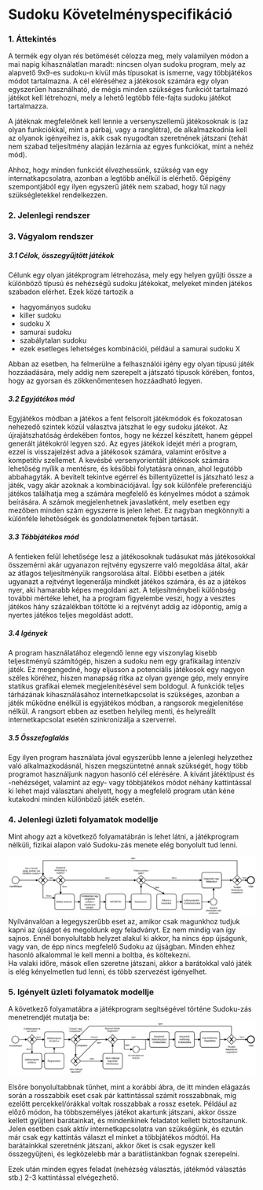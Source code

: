 Sudoku Követelményspecifikáció
==========================================

### 1. Áttekintés
A termék egy olyan rés betömését célozza meg, mely valamilyen módon a mai napig kihasználatlan maradt: nincsen olyan sudoku program, mely az alapvető 9x9-es sudoku-n kívül más típusokat is ismerne, vagy többjátékos módot tartalmazna. A cél eléréséhez a játékosok számára egy olyan egyszerűen használható, de mégis minden szükséges funkciót tartalmazó játékot kell létrehozni, mely a lehető legtöbb féle-fajta sudoku játékot tartalmazza.

A játéknak megfelelőnek kell lennie a versenyszellemű játékosoknak is (az olyan funkciókkal, mint a párbaj, vagy a ranglétra), de alkalmazkodnia kell az olyanok igényeihez is, akik csak nyugodtan szeretnének játszani (tehát nem szabad teljesítmény alapján lezárnia az egyes funkciókat, mint a nehéz mód).

Ahhoz, hogy minden funkciót élvezhessünk, szükség van egy internatkapcsolatra, azonban a legtöbb anélkül is elérhető. Gépigény szempontjából egy ilyen egyszerű játék nem szabad, hogy túl nagy szükségletekkel rendelkezzen.
 
### 2. Jelenlegi rendszer

### 3. Vágyalom rendszer
##### 3.1 Célok, összegyűjtött játékok
Célunk egy olyan játékprogram létrehozása, mely egy helyen gyűjti össze a különböző típusú és nehézségű sudoku játékokat, melyeket minden játékos szabadon elérhet. Ezek közé tartozik a
- hagyományos sudoku
- killer sudoku
- sudoku X
- samurai sudoku
- szabálytalan sudoku
- ezek esetleges lehetséges kombinációi, például a samurai sudoku X

Abban az esetben, ha felmerülne a felhasználói igény egy olyan típusú játék hozzáadására, mely addig nem szerepelt a játszató típusok körében, fontos, hogy az gyorsan és zökkenőmentesen hozzáadható legyen.
##### 3.2 Egyjátékos mód
Egyjátékos módban a játékos a fent felsorolt játékmódok és fokozatosan nehezedő szintek közül választva játszhat le egy sudoku játékot. Az újrajátszhatóság érdekében fontos, hogy ne kézzel készített, hanem géppel generált játékokról legyen szó.
Az egyes játékok idejét méri a program, ezzel is visszajelzést adva a játékosok számára, valamint erősítve a kompetitív szellemet. A kevésbé versenyorientált játékosok számára lehetőség nyílik a mentésre, és későbbi folytatásra onnan, ahol legutóbb abbahagyták.
A bevitelt tekintve egérrel és billentyűzettel is játszható lesz a játék, vagy akár azoknak a kombinációjával. Így sok különféle preferenciájú játékos találhatja meg a számára megfelelő és kényelmes módot a számok beírására.
A számok megjelenhetnek javaslatként, mely esetben egy mezőben minden szám egyszerre is jelen lehet. Ez nagyban megkönnyíti a különféle lehetőségek és gondolatmenetek fejben tartását.
##### 3.3 Többjátékos mód
A fentieken felül lehetősége lesz a játékosoknak tudásukat más játékosokkal összemérni akár ugyanazon rejtvény egyszerre való megoldása által, akár az átlagos teljesítményük rangsorolása által.
Előbbi esetben a játék ugyanazt a rejtvényt legenerálja mindkét játékos számára, és az a játékos nyer, aki hamarabb képes megoldani azt. A teljesítménybeli különbség további mértéke lehet, ha a program figyelembe veszi, hogy a vesztes játékos hány százalékban töltötte ki a rejtvényt addig az időpontig, amíg a nyertes játékos teljes megoldást adott.
##### 3.4 Igények
A program használatához elegendő lenne egy viszonylag kisebb teljesítményű számítógép, hiszen a sudoku nem egy grafikailag intenzív játék. Ez megengedné, hogy eljusson a potenciális játékosok egy nagyon széles köréhez, hiszen manapság ritka az olyan gyenge gép, mely ennyire statikus grafikai elemek megjelenítésével sem boldogul.
A funkciók teljes tárházának kihasználásához internetkapcsolat is szükséges, azonban a játék működne enélkül is egyjátékos módban, a rangsorok megjelenítése nélkül. A rangsort ebben az esetben helyileg menti, és helyreállt internetkapcsolat esetén szinkronizálja a szerverrel.
##### 3.5 Összefoglalás
Egy ilyen program használata jóval egyszerűbb lenne a jelenlegi helyzethez való alkalmazkodásnál, hiszen megszüntetné annak szükségét, hogy több programot használjunk nagyon hasonló cél elérésére.
A kívánt játéktípust és -nehézséget, valamint az egy- vagy többjátékos módot néhány kattintással ki lehet majd választani ahelyett, hogy a megfelelő program után kéne kutakodni minden különböző játék esetén.

### 4. Jelenlegi üzleti folyamatok modellje
Mint ahogy azt a következő folyamatábrán is lehet látni, a játékprogram nélküli, fizikai alapon való Sudoku-zás menete elég bonyolult tud lenni.

![Jelenlegi üzleti folyamatok modellje](./resource/kovspec_jelenlegi_uzleti.svg)
Nyílvánvalóan a legegyszerűbb eset az, amikor csak magunkhoz tudjuk kapni az újságot és megoldunk egy feladványt.
Ez nem mindig van így sajnos. Ennél bonyolultabb helyzet alakul ki akkor, ha nincs épp újságunk, vagy van, de épp nincs megfelelő Sudoku az újságban. Minden ehhez hasonló alkalommal le kell menni a boltba, és költekezni.   
Ha valaki időre, mások ellen szeretne játszani, akkor a  barátokkal való játék is elég kényelmetlen tud lenni, és több szervezést igényelhet.
### 5. Igényelt üzleti folyamatok modellje
A következő folyamatábra a játékprogram segítségével történe Sudoku-zás menetrendjét mutatja be:
![Igényelt üzleti folyamatok modellje](./resource/kovspec_igenyelt_uzleti.svg)

Elsőre bonyolultabbnak tűnhet, mint a korábbi ábra, de itt minden elágazás során a rosszabbik eset csak pár kattintással számít rosszabbnak, míg ezelőtt percekkel/órákkal voltak rosszabbak a rossz esetek. Például az előző módon, ha többszemélyes játékot akartunk játszani, akkor össze kellett gyűjteni barátainkat, és mindenkinek feladatot kellett biztosítanunk.
Jelen esetben csak aktív internetkapcsolatra van szükségünk, és ezután már csak egy kattintás választ el minket a többjátékos módtól. Ha barátainkkal szeretnénk játszani, akkor őket is csak egyszer kell összegyűjteni, és legközelebb már a barátlistánkban fognak szerepelni.
   
   Ezek után minden egyes feladat (nehézség választás, játékmód választás stb.) 2-3 kattintással elvégezhető.